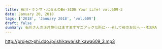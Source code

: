 ```yaml
---
title: 石川・ホンマ・ぶるんのBe-SIDE Your Life! vol.609-3
date: January 20, 2018
tags: ['2018', 'January 2018', 'vol.609']
draft: false
summary: 石川さんの正月旅行はますますマニアックな所に･･･そして夜のお店へ･･･MIURA
---
```


http://project-phi.ddo.jp/ishikawa/ishikawa609_3.mp3